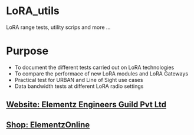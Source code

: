 # LoRA_utils
LoRA range tests, utility scrips and more ...


# Purpose

- To document the different tests carried out on LoRA technologies
- To compare the performace of new LoRA modules and LoRA Gateways
- Practical test for URBAN and Line of Sight use cases
- Data bandwidth tests at different LoRA radio settings

## [Website: Elementz Engineers Guild Pvt Ltd](https://elementz.dev/)
## [Shop: ElementzOnline](https://www.elementzonline.com/)